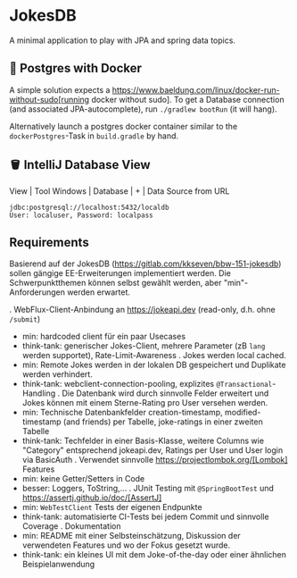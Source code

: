 # JokesDB

A minimal application to play with JPA and spring data topics.

## 🐳 Postgres with Docker

A simple solution expects a https://www.baeldung.com/linux/docker-run-without-sudo[running docker without sudo].
To get a Database connection (and associated JPA-autocomplete), run `./gradlew bootRun` (it will hang).

Alternatively launch a postgres docker container similar to the `dockerPostgres`-Task in `build.gradle` by hand.

## 🪣 IntelliJ Database View

View | Tool Windows | Database | + | Data Source from URL
```
jdbc:postgresql://localhost:5432/localdb
User: localuser, Password: localpass
```
## Requirements
Basierend auf der JokesDB (https://gitlab.com/kkseven/bbw-151-jokesdb) sollen gängige EE-Erweiterungen implementiert werden. Die Schwerpunktthemen können selbst gewählt werden, aber "min"-Anforderungen werden erwartet.

. WebFlux-Client-Anbindung an https://jokeapi.dev (read-only, d.h. ohne `/submit`)
- min: hardcoded client für ein paar Usecases
- think-tank: generischer Jokes-Client, mehrere Parameter (zB `lang` werden supportet), Rate-Limit-Awareness
. Jokes werden local cached.
- min: Remote Jokes werden in der lokalen DB gespeichert und Duplikate werden verhindert.
- think-tank: webclient-connection-pooling, explizites `@Transactional`-Handling
. Die Datenbank wird durch sinnvolle Felder erweitert und Jokes können mit einem Sterne-Rating pro User versehen werden.
- min: Technische Datenbankfelder creation-timestamp, modified-timestamp (and friends) per Tabelle, joke-ratings in einer zweiten Tabelle
- think-tank: Techfelder in einer Basis-Klasse, weitere Columns wie "Category" entsprechend jokeapi.dev, Ratings per User und User login via BasicAuth
. Verwendet sinnvolle https://projectlombok.org/[Lombok] Features
- min: keine Getter/Setters in Code
- besser: Loggers, ToString,...
. JUnit Testing mit `@SpringBootTest` und https://assertj.github.io/doc/[AssertJ]
- min: `WebTestClient` Tests der eigenen Endpunkte
- think-tank: automatisierte CI-Tests bei jedem Commit und sinnvolle Coverage
. Dokumentation
- min: README mit einer Selbsteinschätzung, Diskussion der verwendeten Features und wo der Fokus gesetzt wurde.
- think-tank: ein kleines UI mit dem Joke-of-the-day oder einer ähnlichen Beispielanwendung